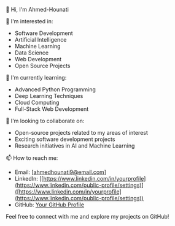 👋 Hi, I'm Ahmed-Hounati

👀 I'm interested in:
- Software Development
- Artificial Intelligence
- Machine Learning
- Data Science
- Web Development
- Open Source Projects

🌱 I'm currently learning:
- Advanced Python Programming
- Deep Learning Techniques
- Cloud Computing
- Full-Stack Web Development

💞️ I'm looking to collaborate on:
- Open-source projects related to my areas of interest
- Exciting software development projects
- Research initiatives in AI and Machine Learning

📫 How to reach me:
- Email: [ahmedhounati9@email.com]
- LinkedIn: [[https://www.linkedin.com/in/yourprofile](https://www.linkedin.com/public-profile/settings)]([https://www.linkedin.com/in/yourprofile](https://www.linkedin.com/public-profile/settings))
- GitHub: [Your GitHub Profile](https://github.com/ahmed-hounati)

Feel free to connect with me and explore my projects on GitHub!

